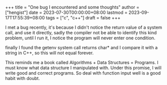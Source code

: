 +++
title = "One bug I encountered and some thoughts"
author = ["hengist"]
date = 2023-07-30T00:00:00+08:00
lastmod = 2023-09-17T17:55:39+08:00
tags = ["c", "c++"]
draft = false
+++

I met a bug recently, it's because I didn't notice the return value of a system call, and use it directly, sadly the compiler not be able to identify this kind problem, until I run it, I notice the program will never enter one condition.

finally I found the getenv system call returns char\* and I compare it with a string in C++, so this will not equal forever.

This reminds me a book called Algorithms + Data Structures = Programs. I must know what data structure I manipulated with. Under this promise, I will write good and correct programs. So deal with function input well is a good habit with doubt.
